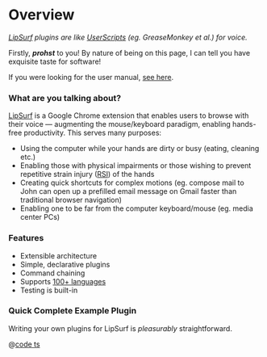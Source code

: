 # Overview
_[LipSurf](https://www.lipsurf.com) plugins are like [UserScripts](https://en.wikipedia.org/wiki/Userscript) (eg. GreaseMonkey et al.) for voice._

Firstly, _**prohst**_ to you! By nature of being on this page, I can tell you have exquisite taste for software!

If you were looking for the user manual, [see here](https://help.lipsurf.com).

### What are you talking about?

[LipSurf](https://chrome.google.com/webstore/detail/lipsurf/lnnmjmalakahagblkkcnjkoaihlfglon) is a Google Chrome extension that enables users to browse with their voice — augmenting the mouse/keyboard paradigm, enabling hands-free productivity. This serves many purposes:

 - Using the computer while your hands are dirty or busy (eating, cleaning etc.)
 - Enabling those with physical impairments or those wishing to prevent repetitive strain injury ([RSI](https://www.nhs.uk/conditions/repetitive-strain-injury-rsi/)) of the hands
 - Creating quick shortcuts for complex motions (eg. <span class="voice-cmd">compose mail to John</span> can open up a prefilled email message on Gmail faster than traditional browser navigation)
 - Enabling one to be far from the computer keyboard/mouse (eg. media center PCs)

### Features
 - Extensible architecture
 - Simple, declarative plugins
 - Command chaining
 - Supports [100+ languages](/langs.md)
 - Testing is built-in

### Quick Complete Example Plugin
Writing your own plugins for LipSurf is *pleasurably* straightforward.

@[code ts](./assets/Gmail.ts)

